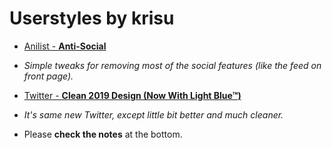 # Userstyles by krisu

- [Anilist - **Anti-Social**](/AniList%20-%20Anti-Social)
 - *Simple tweaks for removing most of the social features (like the feed on front page).*

- [Twitter - **Clean 2019 Design (Now With Light Blue™)**](/Twitter%20-%20Clean%202019%20Design%20(Now%20With%20Light%20Blue))
 - *It's same new Twitter, except little bit better and much cleaner.*
 - Please **check the notes** at the bottom.